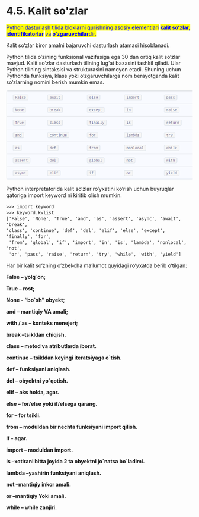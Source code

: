# 4.5. Kalit so'zlar

<mark style="color:blue;">Python dasturlash tilida bloklarni qurishning asosiy elementlari</mark> <mark style="color:blue;"></mark><mark style="color:blue;">**kalit so‘zlar, identifikatorlar**</mark> <mark style="color:blue;"></mark><mark style="color:blue;">va</mark> <mark style="color:blue;"></mark><mark style="color:blue;">**o‘zgaruvchilar**</mark><mark style="color:blue;">dir.</mark>&#x20;

Kalit so‘zlar biror amalni bajaruvchi dasturlash atamasi hisoblanadi.&#x20;

Python tilida o‘zining funksional vazifasiga ega 30 dan ortiq kalit so‘zlar mavjud. Kalit so‘zlar dasturlash tilining lug‘at bazasini tashkil qiladi. Ular Python tilining sintaksisi va strukturasini namoyon etadi. Shuning uchun Pythonda funksiya, klass yoki o‘zgaruvchilarga nom berayotganda kalit so‘zlarning nomini berish mumkin emas.

![](../.gitbook/assets/8)

Python interpretatorida kalit so‘zlar ro‘yxatini ko‘rish uchun buyruqlar qatoriga import keyword ni kiritib olish mumkin.

```
>>> import keyword
>>> keyword.kwlist
['False', 'None', 'True', 'and', 'as', 'assert', 'async', 'await', 'break', 
'class', 'continue', 'def', 'del', 'elif', 'else', 'except', 'finally', 'for',
 'from', 'global', 'if', 'import', 'in', 'is', 'lambda', 'nonlocal', 'not', 
 'or', 'pass', 'raise', 'return', 'try', 'while', 'with', 'yield']
```

Har bir kalit so‘zning o’zbekcha ma’lumot quyidagi ro‘yxatda berib o‘tilgan:

**False – yolg\`on;**

**True – rost;**

**None - “bo\`sh” obyekt;**

**and – mantiqiy VA amali;**

**with / as – konteks menejeri;**

**break –tsikldan chiqish.**

**class – metod va atributlarda iborat.**

**continue – tsikldan keyingi iteratsiyaga o\`tish.**

**def – funksiyani aniqlash.**

**del – obyektni yo\`qotish.**

**elif – aks holda, agar.**

**else – for/else yoki if/elsega qarang.**

**for – for tsikli.**

**from – moduldan bir nechta funksiyani import qilish.**

**if - agar.**

**import – moduldan import.**

**is –xotirani bitta joyida 2 ta obyektni jo\`natsa bo\`ladimi.**

**lambda –yashirin funksiyani aniqlash.**

**not –mantiqiy inkor amali.**

**or –mantiqiy Yoki amali.**

**while – while zanjiri.**
